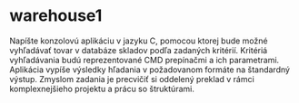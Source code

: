 # warehouse1
Napíšte konzolovú aplikáciu v jazyku C, pomocou ktorej bude možné vyhľadávať tovar v databáze skladov podľa zadaných kritérií. Kritériá vyhľadávania budú reprezentované CMD prepínačmi a ich parametrami. Aplikácia vypíše výsledky hľadania v požadovanom formáte na štandardný výstup. Zmyslom zadania je precvičiť si oddelený preklad v rámci komplexnejšieho projektu a prácu so štruktúrami.
